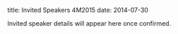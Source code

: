 title: Invited Speakers 4M2015
date: 2014-07-30  

Invited speaker details will appear here once confirmed.